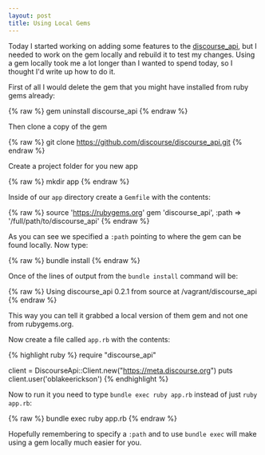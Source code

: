 ```yaml
---
layout: post
title: Using Local Gems
---
```


Today I started working on adding some features to the [discourse_api](), but I needed to work on the gem locally and rebuild it to test my changes. Using a gem locally took me a lot longer than I wanted to spend today, so I thought I'd write up how to do it.

First of all I would delete the gem that you might have installed from ruby gems already:

{% raw %}
    gem uninstall discourse_api
{% endraw %}

Then clone a copy of the gem

{% raw %}
    git clone https://github.com/discourse/discourse_api.git
{% endraw %}

Create a project folder for you new app

{% raw %}
    mkdir app
{% endraw %}

Inside of our `app` directory create a `Gemfile` with the contents:

{% raw %}
    source 'https://rubygems.org'
    gem 'discourse_api', :path => '/full/path/to/discourse_api'
{% endraw %}

As you can see we specified a `:path` pointing to where the gem can be found locally. Now type:

{% raw %}
    bundle install
{% endraw %}

Once of the lines of output from the `bundle install` command will be:

{% raw %}
    Using discourse_api 0.2.1 from source at /vagrant/discourse_api
{% endraw %}

This way you can tell it grabbed a local version of them gem and not one from rubygems.org.

Now create a file called `app.rb` with the contents:

{% highlight ruby %}
require "discourse_api"

client = DiscourseApi::Client.new("https://meta.discourse.org")
puts client.user('oblakeerickson')
{% endhighlight %}

Now to run it you need to type `bundle exec ruby app.rb` instead of just `ruby app.rb`:

{% raw %}
    bundle exec ruby app.rb
{% endraw %}

Hopefully remembering to specify a `:path` and to use `bundle exec` will make using a gem locally much easier for you.

